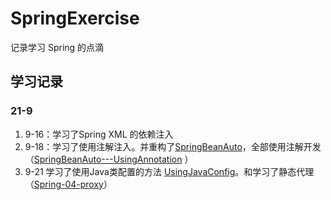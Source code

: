# SpringExercise
记录学习 Spring 的点滴


## 学习记录

### 21-9
1. 9-16：学习了Spring XML 的依赖注入
2. 9-18：学习了使用注解注入。并重构了[SpringBeanAuto](https://github.com/HildaM/SpringExercise/tree/master/Spring-02-BeanAuto)，全部使用注解开发（[SpringBeanAuto---UsingAnnotation](https://github.com/HildaM/SpringExercise/tree/master/Spring-02-BeanAuto---UsingAnnotation) ）
3. 9-21 学习了使用Java类配置的方法 [UsingJavaConfig](https://github.com/HildaM/SpringExercise/tree/master/Spring-03-UsingJavaConfig)。和学习了静态代理（[Spring-04-proxy](https://github.com/HildaM/SpringExercise/tree/master/Spring-04-proxy)）
